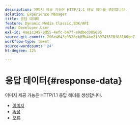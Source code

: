 ```yaml
---
description: 이미지 제공 기능은 HTTP/1.1 응답 헤더를 생성합니다.
solution: Experience Manager
title: 응답 데이터
feature: Dynamic Media Classic,SDK/API
role: Developer,User
exl-id: 4ae1c345-8d55-4efc-b47f-e9dbed905695
source-git-commit: 206e4643e3926cb85b4be2189743578f88180be7
workflow-type: tm+mt
source-wordcount: '24'
ht-degree: 12%

---
```


# 응답 데이터{#response-data}

이미지 제공 기능은 HTTP/1.1 응답 헤더를 생성합니다.

* [이미지](c-images.md)
* [속성](c-properties/c-properties.md)
* [오류](r-errors.md)
